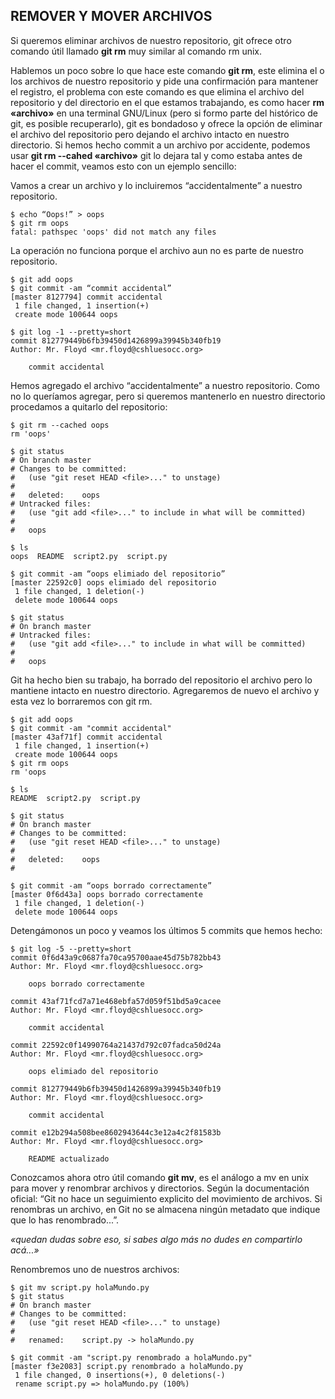 ## REMOVER Y MOVER ARCHIVOS

Si queremos eliminar archivos de nuestro repositorio, git ofrece otro comando útil llamado __git rm__ muy similar al comando rm unix.

Hablemos un poco sobre lo que hace este comando __git rm__, este elimina el o los archivos de nuestro repositorio y pide una confirmación para mantener el registro, el problema con este comando es que elimina el archivo del repositorio y del directorio en el que estamos trabajando, es como hacer __rm «archivo»__ en una terminal GNU/Linux (pero si formo parte del histórico de git, es posible recuperarlo), git es bondadoso y ofrece la opción de eliminar el archivo del repositorio pero dejando el archivo intacto en nuestro directorio. 
Si hemos hecho commit a un archivo por accidente, podemos usar __git rm --cahed «archivo»__ git lo dejara tal y como estaba antes de hacer el commit, veamos esto con un ejemplo sencillo:

Vamos a crear un archivo y lo incluiremos “accidentalmente” a nuestro repositorio.

```
$ echo “Oops!” > oops
$ git rm oops
fatal: pathspec 'oops' did not match any files
```

La operación no funciona porque el archivo aun no es parte de nuestro repositorio.

```
$ git add oops
$ git commit -am “commit accidental”
[master 8127794] commit accidental 
 1 file changed, 1 insertion(+) 
 create mode 100644 oops

$ git log -1 --pretty=short
commit 812779449b6fb39450d1426899a39945b340fb19 
Author: Mr. Floyd <mr.floyd@cshluesocc.org>

    commit accidental
```

Hemos agregado el archivo “accidentalmente” a nuestro repositorio. Como no lo queríamos agregar, pero si queremos mantenerlo en nuestro directorio procedamos a quitarlo del repositorio:

```
$ git rm --cached oops 
rm 'oops' 
```
```
$ git status 
# On branch master 
# Changes to be committed: 
#   (use "git reset HEAD <file>..." to unstage) 
# 
#	deleted:    oops 
# Untracked files: 
#   (use "git add <file>..." to include in what will be committed) 
# 
#	oops 

$ ls
oops  README  script2.py  script.py
```
```
$ git commit -am “oops elimiado del repositorio”
[master 22592c0] oops elimiado del repositorio 
 1 file changed, 1 deletion(-) 
 delete mode 100644 oops

$ git status 
# On branch master 
# Untracked files: 
#   (use "git add <file>..." to include in what will be committed) 
# 
#	oops 
```

Git ha hecho bien su trabajo, ha borrado del repositorio el archivo pero lo mantiene intacto en nuestro directorio. Agregaremos de nuevo el archivo y esta vez lo borraremos con git rm.

```
$ git add oops 
$ git commit -am "commit accidental" 
[master 43af71f] commit accidental 
 1 file changed, 1 insertion(+) 
 create mode 100644 oops 
$ git rm oops
rm 'oops

$ ls
README  script2.py  script.py 

$ git status 
# On branch master 
# Changes to be committed: 
#   (use "git reset HEAD <file>..." to unstage) 
# 
#	deleted:    oops 
# 
```
```
$ git commit -am “oops borrado correctamente”
[master 0f6d43a] oops borrado correctamente 
 1 file changed, 1 deletion(-) 
 delete mode 100644 oops 
```

Detengámonos un poco y veamos los últimos 5 commits que hemos hecho:

```
$ git log -5 --pretty=short 
commit 0f6d43a9c0687fa70ca95700aae45d75b782bb43 
Author: Mr. Floyd <mr.floyd@cshluesocc.org>

    oops borrado correctamente 

commit 43af71fcd7a71e468ebfa57d059f51bd5a9cacee 
Author: Mr. Floyd <mr.floyd@cshluesocc.org>

    commit accidental 

commit 22592c0f14990764a21437d792c07fadca50d24a 
Author: Mr. Floyd <mr.floyd@cshluesocc.org>

    oops elimiado del repositorio 

commit 812779449b6fb39450d1426899a39945b340fb19 
Author: Mr. Floyd <mr.floyd@cshluesocc.org>

    commit accidental 

commit e12b294a508bee8602943644c3e12a4c2f81583b 
Author: Mr. Floyd <mr.floyd@cshluesocc.org>

    README actualizado 
```

Conozcamos ahora otro útil comando __git mv__, es el análogo a mv en unix para mover y renombrar archivos y directorios. Según la documentación oficial: “Git no hace un seguimiento explicito del movimiento de archivos. Si renombras un archivo, en Git no se almacena ningún metadato que indique que lo has renombrado...”.
 
_«quedan dudas sobre eso, si sabes algo más no dudes en compartirlo acá...»_


Renombremos uno de nuestros archivos:

```
$ git mv script.py holaMundo.py 
$ git status 
# On branch master 
# Changes to be committed: 
#   (use "git reset HEAD <file>..." to unstage) 
# 
#	renamed:    script.py -> holaMundo.py

$ git commit -am "script.py renombrado a holaMundo.py" 
[master f3e2083] script.py renombrado a holaMundo.py 
 1 file changed, 0 insertions(+), 0 deletions(-) 
 rename script.py => holaMundo.py (100%) 
```

